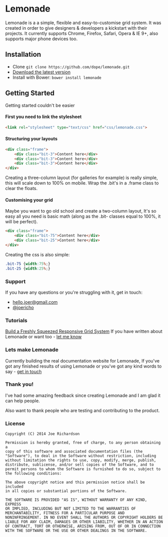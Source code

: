 # Lemonade

Lemonade is a a simple, flexible and easy-to-customise grid system. It was created in order to give designers & developers a kickstart with their projects. It currently supports Chrome, Firefox, Safari, Opera & IE 9+, also supports major phone devices too.

## Installation

-   Clone `git clone https://github.com/dope/lemonade.git`
-   [Download the latest version](https://github.com/dope/lemonade/archive/master.zip)
-   Install with Bower: `bower install lemonade`


## Getting Started
Getting started couldn't be easier

#### First you need to link the stylesheet
```html
<link rel="stylesheet" type="text/css" href="css/lemonade.css">
```

#### Structuring your layouts
```html
<div class="frame">
	<div class="bit-3">Content here</div>
	<div class="bit-3">Content here</div>
	<div class="bit-3">Content here</div>
</div>
```
Creating a three-column layout (for galleries for example) is really simple, this will scale down to 100% on mobile. Wrap the .bit's in a .frame class to clear the floats.

#### Customising your grid
Maybe you want to go old school and create a two-column layout, It's so easy all you need is basic math (along as the .bit- classes equal to 100%, it will be perfect).
```html
<div class="frame">
	<div class="bit-75">Content here</div>
	<div class="bit-25">Content here</div>
</div>
```
Creating the css is also simple:
```css
.bit-75 {width:75%;}
.bit-25 {width:25%;}
```

### Support
If you have any questions or you're struggling with it, get in touch:

-   [hello.joer@gmail.com](mailto:hello.joer@gmail.com)
-   [@joericho](http://twitter.com/joericho)

### Tutorials
[Build a Freshly Squeezed Responsive Grid System](http://webdesign.tutsplus.com/tutorials/htmlcss-tutorials/build-a-freshly-squeezed-responsive-grid-system)
If you have written about Lemonade or want too - [let me know](http://twitter.com/joericho)

### Lets make Lemonade
Currently building the real documentation website for Lemonade, If you've got any finished results of using Lemonade or you've got any kind words to say - [get in touch](http://twitter.com/joericho)

### Thank you!
I've had some amazing feedback since creating Lemonade and I am glad it can help people.

Also want to thank people who are testing and contributing to the product.

### License
```
Copyright (C) 2014 Joe Richardson

Permission is hereby granted, free of charge, to any person obtaining a
copy of this software and associated documentation files (the
"Software"), to deal in the Software without restriction, including
without limitation the rights to use, copy, modify, merge, publish,
distribute, sublicense, and/or sell copies of the Software, and to
permit persons to whom the Software is furnished to do so, subject to
the following conditions:

The above copyright notice and this permission notice shall be included
in all copies or substantial portions of the Software.

THE SOFTWARE IS PROVIDED "AS IS", WITHOUT WARRANTY OF ANY KIND, EXPRESS
OR IMPLIED, INCLUDING BUT NOT LIMITED TO THE WARRANTIES OF
MERCHANTABILITY, FITNESS FOR A PARTICULAR PURPOSE AND
NONINFRINGEMENT. IN NO EVENT SHALL THE AUTHORS OR COPYRIGHT HOLDERS BE
LIABLE FOR ANY CLAIM, DAMAGES OR OTHER LIABILITY, WHETHER IN AN ACTION
OF CONTRACT, TORT OR OTHERWISE, ARISING FROM, OUT OF OR IN CONNECTION
WITH THE SOFTWARE OR THE USE OR OTHER DEALINGS IN THE SOFTWARE.
```
